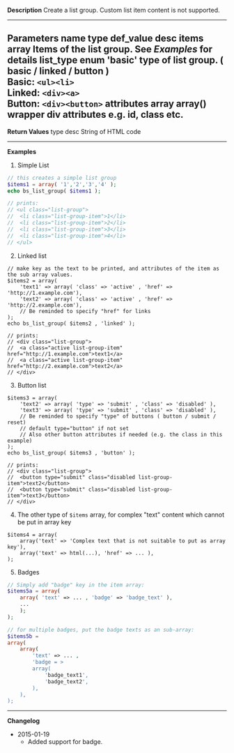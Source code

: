 **Description**
Create a list group. Custom list item content is not supported.

--------
**Parameters**
name	type	def_value	desc
items	array		Items of the list group. See *Examples* for details
list_type	enum	'basic'	type of list group. ( **basic** / **linked** / **button** ) <br> Basic:  `<ul><li>` <br> Linked: `<div><a>` <br> Button: `<div><button>`
attributes	array	array()	wrapper div attributes e.g. id, class etc.
--------
**Return Values**
type	desc
String	of HTML code

--------
**Examples**

1. Simple List
```php
// this creates a simple list group
$items1 = array( '1','2','3','4' );
echo bs_list_group( $items1 );

// prints:
// <ul class="list-group">
// 	<li class="list-group-item">1</li>
// 	<li class="list-group-item">2</li>
// 	<li class="list-group-item">3</li>
// 	<li class="list-group-item">4</li>
// </ul>
```

2. Linked list
```
// make key as the text to be printed, and attributes of the item as the sub array values.
$items2 = array(
	'text1' => array( 'class' => 'active' , 'href' => 'http://1.example.com'),
	'text2' => array( 'class' => 'active' , 'href' => 'http://2.example.com'),
	// Be reminded to specify "href" for links
);
echo bs_list_group( $items2 , 'linked' );

// prints:
// <div class="list-group">
// 	<a class="active list-group-item" href="http://1.example.com">text1</a>
// 	<a class="active list-group-item" href="http://2.example.com">text2</a>
// </div>
```

3. Button list
```
$items3 = array(
	'text2' => array( 'type' => 'submit' , 'class' => 'disabled' ),
	'text3' => array( 'type' => 'submit' , 'class' => 'disabled' ),
	// Be reminded to specify "type" of buttons ( button / submit / reset)
	// default type="button" if not set
	// Also other button attributes if needed (e.g. the class in this example)
);
echo bs_list_group( $items3 , 'button' );

// prints:
// <div class="list-group">
// 	<button type="submit" class="disabled list-group-item">text2</button>
// 	<button type="submit" class="disabled list-group-item">text3</button>
// </div>
```

4. The other type of `$items` array, for complex "text" content which cannot be put in array key
```
$items4 = array(
	array('text' => 'Complex text that is not suitable to put as array key'),
	array('text' => html(...), 'href' => ... ),
);
```

5. Badges
```php
// Simply add "badge" key in the item array:
$items5a = array(
	array( 'text' => ... , 'badge' => 'badge_text' ),
	...
	);
);

// for multiple badges, put the badge texts as an sub-array:
$items5b =
array(
	array(
		'text' => ... ,
		'badge = >
		array(
			'badge_text1',
			'badge_text2',
		),
	),
);
```


--------
**Changelog**
- 2015-01-19
	- Added support for badge.